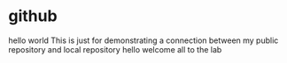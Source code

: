 # github
hello world This is just for demonstrating a connection between my public repository and local repository
hello welcome all to the lab
